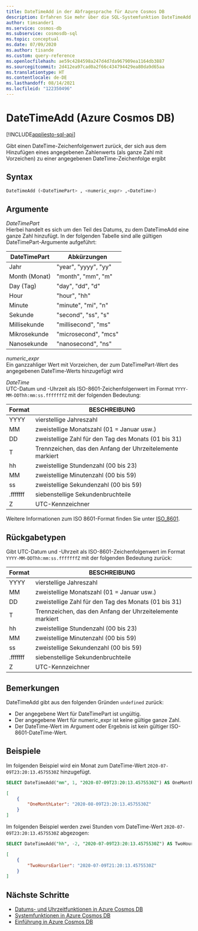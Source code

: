 ```yaml
---
title: DateTimeAdd in der Abfragesprache für Azure Cosmos DB
description: Erfahren Sie mehr über die SQL-Systemfunktion DateTimeAdd in Azure Cosmos DB.
author: timsander1
ms.service: cosmos-db
ms.subservice: cosmosdb-sql
ms.topic: conceptual
ms.date: 07/09/2020
ms.author: tisande
ms.custom: query-reference
ms.openlocfilehash: ae59c4284598a247d4d7da967909ea1164db3887
ms.sourcegitcommit: 2d412ea97cad0a2f66c434794429ea80da9d65aa
ms.translationtype: HT
ms.contentlocale: de-DE
ms.lasthandoff: 08/14/2021
ms.locfileid: "122350496"
---
```

# <a name="datetimeadd-azure-cosmos-db"></a>DateTimeAdd (Azure Cosmos DB)
[!INCLUDE[appliesto-sql-api](../includes/appliesto-sql-api.md)]

Gibt einen DateTime-Zeichenfolgenwert zurück, der sich aus dem Hinzufügen eines angegebenen Zahlenwerts (als ganze Zahl mit Vorzeichen) zu einer angegebenen DateTime-Zeichenfolge ergibt  
  
## <a name="syntax"></a>Syntax
  
```sql
DateTimeAdd (<DateTimePart> , <numeric_expr> ,<DateTime>)
```

## <a name="arguments"></a>Argumente
  
*DateTimePart*  
   Hierbei handelt es sich um den Teil des Datums, zu dem DateTimeAdd eine ganze Zahl hinzufügt. In der folgenden Tabelle sind alle gültigen DateTimePart-Argumente aufgeführt:

| DateTimePart | Abkürzungen        |
| ------------ | -------------------- |
| Jahr         | "year", "yyyy", "yy" |
| Month (Monat)        | "month", "mm", "m"   |
| Day (Tag)          | "day", "dd", "d"     |
| Hour         | "hour", "hh"         |
| Minute       | "minute", "mi", "n"  |
| Sekunde       | "second", "ss", "s"  |
| Millisekunde  | "millisecond", "ms"  |
| Mikrosekunde  | "microsecond", "mcs" |
| Nanosekunde   | "nanosecond", "ns"   |

*numeric_expr*  
   Ein ganzzahliger Wert mit Vorzeichen, der zum DateTimePart-Wert des angegebenen DateTime-Werts hinzugefügt wird

*DateTime*  
   UTC-Datum und -Uhrzeit als ISO-8601-Zeichenfolgenwert im Format `YYYY-MM-DDThh:mm:ss.fffffffZ` mit der folgenden Bedeutung:
  
|Format|BESCHREIBUNG|
|-|-|
|YYYY|vierstellige Jahreszahl|
|MM|zweistellige Monatszahl (01 = Januar usw.)|
|DD|zweistellige Zahl für den Tag des Monats (01 bis 31)|
|T|Trennzeichen, das den Anfang der Uhrzeitelemente markiert|
|hh|zweistellige Stundenzahl (00 bis 23)|
|MM|zweistellige Minutenzahl (00 bis 59)|
|ss|zweistellige Sekundenzahl (00 bis 59)|
|.fffffff|siebenstellige Sekundenbruchteile|
|Z|UTC-Kennzeichner|
  
  Weitere Informationen zum ISO 8601-Format finden Sie unter [ISO_8601](https://en.wikipedia.org/wiki/ISO_8601).

## <a name="return-types"></a>Rückgabetypen

Gibt UTC-Datum und -Uhrzeit als ISO-8601-Zeichenfolgenwert im Format `YYYY-MM-DDThh:mm:ss.fffffffZ` mit der folgenden Bedeutung zurück:
  
|Format|BESCHREIBUNG|
|-|-|
|YYYY|vierstellige Jahreszahl|
|MM|zweistellige Monatszahl (01 = Januar usw.)|
|DD|zweistellige Zahl für den Tag des Monats (01 bis 31)|
|T|Trennzeichen, das den Anfang der Uhrzeitelemente markiert|
|hh|zweistellige Stundenzahl (00 bis 23)|
|MM|zweistellige Minutenzahl (00 bis 59)|
|ss|zweistellige Sekundenzahl (00 bis 59)|
|.fffffff|siebenstellige Sekundenbruchteile|
|Z|UTC-Kennzeichner|

## <a name="remarks"></a>Bemerkungen

DateTimeAdd gibt aus den folgenden Gründen `undefined` zurück:

- Der angegebene Wert für DateTimePart ist ungültig.
- Der angegebene Wert für numeric_expr ist keine gültige ganze Zahl.
- Der DateTime-Wert im Argument oder Ergebnis ist kein gültiger ISO-8601-DateTime-Wert.

## <a name="examples"></a>Beispiele
  
Im folgenden Beispiel wird ein Monat zum DateTime-Wert `2020-07-09T23:20:13.4575530Z` hinzugefügt.

```sql
SELECT DateTimeAdd("mm", 1, "2020-07-09T23:20:13.4575530Z") AS OneMonthLater
```

```json
[
    {
        "OneMonthLater": "2020-08-09T23:20:13.4575530Z"
    }
]
```  

Im folgenden Beispiel werden zwei Stunden vom DateTime-Wert `2020-07-09T23:20:13.4575530Z` abgezogen:

```sql
SELECT DateTimeAdd("hh", -2, "2020-07-09T23:20:13.4575530Z") AS TwoHoursEarlier
```

```json
[
    {
        "TwoHoursEarlier": "2020-07-09T21:20:13.4575530Z"
    }
]
```  

## <a name="next-steps"></a>Nächste Schritte

- [Datums- und Uhrzeitfunktionen in Azure Cosmos DB](sql-query-date-time-functions.md)
- [Systemfunktionen in Azure Cosmos DB](sql-query-system-functions.md)
- [Einführung in Azure Cosmos DB](../introduction.md)
